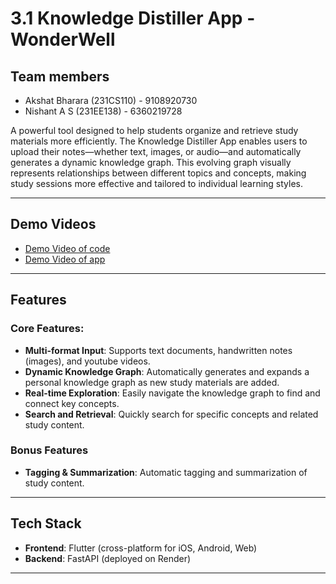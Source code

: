 # 3.1 Knowledge Distiller App - WonderWell

## Team members
- Akshat Bharara (231CS110) - 9108920730
- Nishant A S (231EE138) - 6360219728

A powerful tool designed to help students organize and retrieve study materials more efficiently. The Knowledge Distiller App enables users to upload their notes—whether text, images, or audio—and automatically generates a dynamic knowledge graph. This evolving graph visually represents relationships between different topics and concepts, making study sessions more effective and tailored to individual learning styles.

---

## Demo Videos

- [Demo Video of code](https://drive.google.com/file/d/1EZHBHWggQyY7kMwm4bnxK3kvn6TFJkPT/view?usp=sharing)  
- [Demo Video of app](https://drive.google.com/file/d/1vsMEKTjuGF0njCa9c_RAJnuptBV1mFn3/view?usp=sharing)

---

## Features

### Core Features:
- **Multi-format Input**: Supports text documents, handwritten notes (images), and youtube videos.
- **Dynamic Knowledge Graph**: Automatically generates and expands a personal knowledge graph as new study materials are added.
- **Real-time Exploration**: Easily navigate the knowledge graph to find and connect key concepts.
- **Search and Retrieval**: Quickly search for specific concepts and related study content.

### Bonus Features
- **Tagging & Summarization**: Automatic tagging and summarization of study content.

---

## Tech Stack

- **Frontend**: Flutter (cross-platform for iOS, Android, Web)
- **Backend**: FastAPI (deployed on Render)

---

